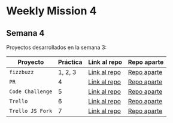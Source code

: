 # Weekly Mission 4

## Semana 4 

Proyectos desarrollados en la semana 3:

| Proyecto | Práctica | Link al repo | Repo aparte |
| ------------- | ------------- | ----- | ----- |
|`fizzbuzz`|1, 2, 3|[Link al repo](https://github.com/GerardoCabreraH/playbook/tree/main/weekly_mission_4/fizzbuzz)|[Repo aparte](https://github.com/GerardoCabreraH/fizzbuzz)|
|`PR`|4|[Link al repo](https://github.com/LaunchX-InnovaccionVirtual/MissionNodeJS)|[Repo aparte](https://github.com/GerardoCabreraH/fizzbuzz-gerardo)|
|`Code Challenge`|5|[Link al repo](https://github.com/GerardoCabreraH/playbook/tree/main/weekly_mission_4/visual-thinking-api)|[Repo aparte](https://github.com/GerardoCabreraH/visual-thinking-api)|
|`Trello`|6|[Link al repo](https://github.com/LaunchX-InnovaccionVirtual/MissionNodeJS)|[Repo aparte](https://github.com/GerardoCabreraH/trello-api)|
|`Trello JS Fork`|7|[Link al repo](https://github.com/LaunchX-InnovaccionVirtual/MissionNodeJS)|[Repo aparte](httpshttps://github.com/GerardoCabreraH/trello-demo)|